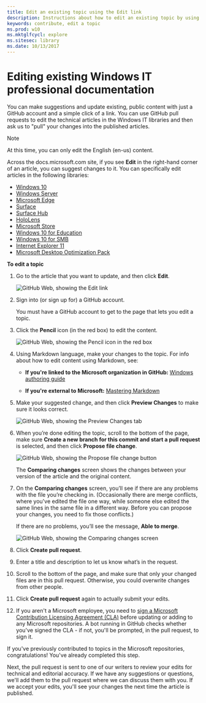 ```yaml
---
title: Edit an existing topic using the Edit link
description: Instructions about how to edit an existing topic by using the Edit link on docs.microsoft.com.
keywords: contribute, edit a topic
ms.prod: w10
ms.mktglfcycl: explore
ms.sitesec: library
ms.date: 10/13/2017
---
```


# Editing existing Windows IT professional documentation
You can make suggestions and update existing, public content with just a GitHub account and a simple click of a link. You can use GitHub pull requests to edit the technical articles in the Windows IT libraries and then ask us to "pull" your changes into the published articles. 

>[!NOTE]
>At this time, you can only edit the English (en-us) content.

Across the docs.microsoft.com site, if you see **Edit** in the right-hand corner of an article, you can suggest changes to it. You can specifically edit articles in the following libraries:

- [Windows 10](https://docs.microsoft.com/windows/windows-10)
- [Windows Server](/windows-server/)
- [Microsoft Edge](https://docs.microsoft.com/microsoft-edge/deploy)    
- [Surface](https://docs.microsoft.com/surface)
- [Surface Hub](https://docs.microsoft.com/surface-hub)
- [HoloLens](https://docs.microsoft.com/hololens)
- [Microsoft Store](https://docs.microsoft.com/microsoft-store)
- [Windows 10 for Education](https://docs.microsoft.com/education/windows)
- [Windows 10 for SMB](https://docs.microsoft.com/windows/smb)
- [Internet Explorer 11](https://docs.microsoft.com/internet-explorer)
- [Microsoft Desktop Optimization Pack](https://docs.microsoft.com/microsoft-desktop-optimization-pack)


**To edit a topic**

1. Go to the article that you want to update, and then click **Edit**.

    ![GitHub Web, showing the Edit link](images/contribute-link.png)

2. Sign into (or sign up for) a GitHub account.
    
    You must have a GitHub account to get to the page that lets you edit a topic.

3. Click the **Pencil** icon (in the red box) to edit the content.

    ![GitHub Web, showing the Pencil icon in the red box](images/pencil-icon.png)

4.	Using Markdown language, make your changes to the topic. For info about how to edit content using Markdown, see:
    - **If you're linked to the Microsoft organization in GitHub:** [Windows authoring guide](https://aka.ms/WindowsAuthoring)
    
    - **If you're external to Microsoft:** [Mastering Markdown](https://guides.github.com/features/mastering-markdown/) 

5.	Make your suggested change, and then click **Preview Changes** to make sure it looks correct.

       ![GitHub Web, showing the Preview Changes tab](images/preview-changes.png)

6. When you’re done editing the topic, scroll to the bottom of the page, make sure **Create a new branch for this commit and start a pull request** is selected, and then click **Propose file change**.

    ![GitHub Web, showing the Propose file change button](images/propose-file-change.png)

    The **Comparing changes** screen shows the changes between your version of the article and the original content.

7.	On the **Comparing changes** screen, you’ll see if there are any problems with the file you’re checking in. (Occasionally there are merge conflicts, where you've edited the file one way, while someone else edited the same lines in the same file in a different way. Before you can propose your changes, you need to fix those conflicts.)

    If there are no problems, you’ll see the message, **Able to merge**.

    ![GitHub Web, showing the Comparing changes screen](images/compare-changes.png)

8.	Click **Create pull request**.

9.	Enter a title and description to let us know what’s in the request.

10.	Scroll to the bottom of the page, and make sure that only your changed files are in this pull request. Otherwise, you could overwrite changes from other people.

11.	Click **Create pull request** again to actually submit your edits.

12. If you aren't a Microsoft employee, you need to [sign a Microsoft Contribution Licensing Agreement (CLA)](https://cla.microsoft.com/) before updating or adding to any Microsoft repositories. A bot running in GitHub checks whether you've signed the CLA - if not, you'll be prompted, in the pull request, to sign it.

   If you've previously contributed to topics in the Microsoft repositories, congratulations! You've already completed this step.

Next, the pull request is sent to one of our writers to review your edits for technical and editorial accuracy. If we have any suggestions or questions, we'll add them to the pull request where we can discuss them with you. If we accept your edits, you'll see your changes the next time the article is published. 
